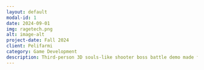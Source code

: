 ```yaml
---
layout: default
modal-id: 1
date: 2024-09-01
img: ragetech.png
alt: image-alt
project-date: Fall 2024
client: Pelifarmi
category: Game Development
description: Third-person 3D souls-like shooter boss battle demo made for Pelifarmi training program in the span of ~5 weeks. I was in charge of game development & programming in Unity 6. https://xrvidenx.itch.io/ragetech
---
```

